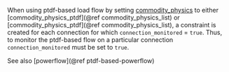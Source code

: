 When using ptdf-based load flow by setting [commodity\_physics](@ref) to either [commodity\_physics\_ptdf](@ref commodity_physics_list) or [commodity\_physics\_ptdf](@ref commodity_physics_list), a constraint is created for each connection for which `connection_monitored` = `true`. Thus, to monitor the ptdf-based flow on a particular connection `connection_monitored` must be set to `true`.

See also [powerflow](@ref ptdf-based-powerflow)
